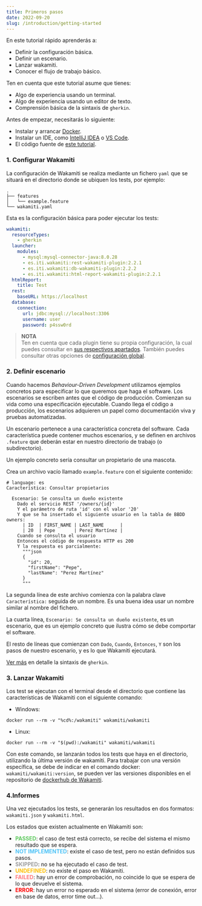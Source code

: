 ```yaml
---
title: Primeros pasos
date: 2022-09-20
slug: /introduction/getting-started
---
```


En este tutorial rápido aprenderás a:
- Definir la configuración básica.
- Definir un escenario.
- Lanzar wakamiti.
- Conocer el flujo de trabajo básico.

Ten en cuenta que este tutorial asume que tienes:
- Algo de experiencia usando un terminal.
- Algo de experiencia usando un editor de texto.
- Comprensión básica de la sintaxis de `gherkin`.

Antes de empezar, necesitarás lo siguiente:
- Instalar y arrancar [Docker](https://www.docker.com/get-started/).
- Instalar un IDE, como [IntelliJ IDEA](https://www.jetbrains.com/idea/) o [VS Code](https://code.visualstudio.com/).
- El código fuente de [este tutorial](https://minhaskamal.github.io/DownGit/#/home?url=https://github.com/iti-ict/wakamiti/tree/main/examples/tutorial).


### 1. Configurar Wakamiti
La configuración de Wakamiti se realiza mediante un fichero `yaml` que se situará en el directorio donde se ubiquen los 
tests, por ejemplo:
```
.
├── features
│   └── example.feature
└── wakamiti.yaml
```

Esta es la configuración básica para poder ejecutar los tests:
```yml
wakamiti:
  resourceTypes:
    - gherkin
  launcher:
    modules:
      - mysql:mysql-connector-java:8.0.28
      - es.iti.wakamiti:rest-wakamiti-plugin:2.2.1
      - es.iti.wakamiti:db-wakamiti-plugin:2.2.2
      - es.iti.wakamiti:html-report-wakamiti-plugin:2.2.1
  htmlReport:
    title: Test
  rest:
    baseURL: https://localhost
  database:
    connection:
      url: jdbc:mysql://localhost:3306
      username: user
      password: p4ssw0rd
```
> **NOTA** <br />
> Ten en cuenta que cada plugin tiene su propia configuración, la cual puedes consultar en [sus respectivos apartados](plugins).
> También puedes consultar otras opciones de [configuración global](wakamiti/architecture#configuración-global).


### 2. Definir escenario
Cuando hacemos *Behaviour-Driven Development* utilizamos ejemplos concretos para especificar lo que queremos que haga el 
software. Los escenarios se escriben antes que el código de producción. Comienzan su vida como una especificación 
ejecutable. Cuando llega el código a producción, los escenarios adquieren un papel como documentación viva y pruebas 
automatizadas.

Un escenario pertenece a una característica concreta del software. Cada característica puede contener muchos escenarios, 
y se definen en archivos `.feature` que deberán estar en nuestro directorio de trabajo (o subdirectorio).

Un ejemplo concreto sería consultar un propietario de una mascota.

Crea un archivo vacío llamado `example.feature` con el siguiente contenido:
```gherkin
# language: es
Característica: Consultar propietarios
  
  Escenario: Se consulta un dueño existente
    Dado el servicio REST '/owners/{id}'
    Y el parámetro de ruta 'id' con el valor '20'
    Y que se ha insertado el siguiente usuario en la tabla de BBDD owners:
      | ID  | FIRST_NAME | LAST_NAME      |
      | 20  | Pepe       | Perez Martínez |
    Cuando se consulta el usuario
    Entonces el código de respuesta HTTP es 200
    Y la respuesta es parcialmente:
      """json
      {
        "id": 20,
        "firstName": "Pepe",
        "lastName": "Perez Martínez"
      }
      """
```
La segunda línea de este archivo comienza con la palabra clave `Característica:` seguida de un nombre. Es una buena idea
usar un nombre similar al nombre del fichero.

La cuarta línea, `Escenario: Se consulta un dueño existente`, es un escenario, que es un ejemplo concreto que ilustra 
cómo se debe comportar el software.

El resto de líneas que comienzan con `Dado`, `Cuando`, `Entonces`, `Y` son los pasos de nuestro escenario, y es lo que 
Wakamiti ejecutará.

[Ver más](https://cucumber.io/docs/gherkin/) en detalle la sintaxis de `gherkin`.


### 3. Lanzar Wakamiti
Los test se ejecutan con el terminal desde el directorio que contiene las características de Wakamiti con el siguiente 
comando:

* Windows:
```Shell
docker run --rm -v "%cd%:/wakamiti" wakamiti/wakamiti
```
* Linux:
```Shell
docker run --rm -v "$(pwd):/wakamiti" wakamiti/wakamiti
```
Con este comando, se lanzarán todos los tests que haya en el directorio, 
utilizando la última versión de wakamiti. Para trabajar con una versión 
específica, se debe de indicar en el comando docker: `wakamiti/wakamiti:version`, 
se pueden ver las versiones disponibles en el repositorio de 
[dockerhub de Wakamiti](https://hub.docker.com/r/wakamiti/wakamiti/tags).


### 4.Informes
Una vez ejecutados los tests, se generarán los resultados en dos formatos: `wakamiti.json` y `wakamiti.html`.

Los estados que existen actualmente en Wakamiti son:

- <span style="color:#5fc95f">**PASSED**</span>: el caso de test está correcto, se recibe del sistema el mismo resultado 
  que se espera.
- <span style="color:#4fc3f7">**NOT IMPLEMENTED**</span>: existe el caso de test, pero no están definidos sus pasos.
- <span style="color:#9e9e9e">**SKIPPED**</span>: no se ha ejecutado el caso de test.
- <span style="color:#ffc107">**UNDEFINED**</span>: no existe el paso en Wakamiti.
- <span style="color:#ff7b7e">**FAILED**</span>: hay un error de comprobación, no coincide lo que se espera de lo que 
  devuelve el sistema.
- <span style="color:#ff0000">**ERROR**</span>: hay un error no esperado en el sistema (error de conexión, error en base de 
  datos, error time out...).
